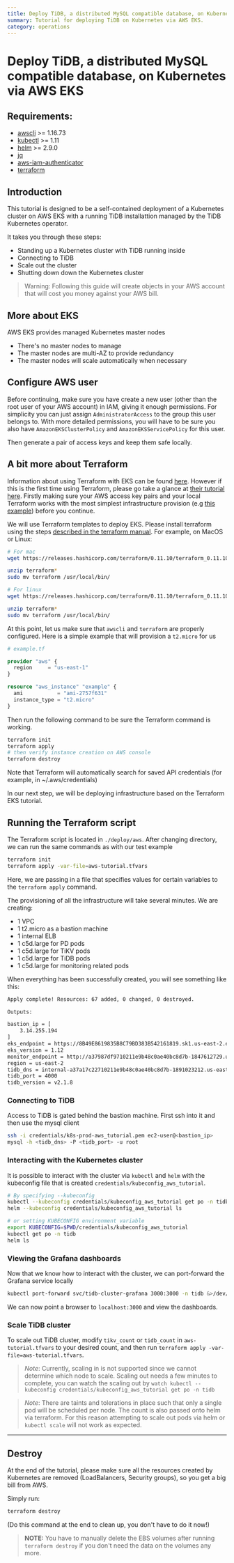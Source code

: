 ```yaml
---
title: Deploy TiDB, a distributed MySQL compatible database, on Kubernetes via AWS EKS
summary: Tutorial for deploying TiDB on Kubernetes via AWS EKS.
category: operations
---
```


# Deploy TiDB, a distributed MySQL compatible database, on Kubernetes via AWS EKS

## Requirements:
* [awscli](https://docs.aws.amazon.com/cli/latest/userguide/cli-chap-install.html) >= 1.16.73
* [kubectl](https://kubernetes.io/docs/tasks/tools/install-kubectl/#install-kubectl) >= 1.11
* [helm](https://github.com/helm/helm/blob/master/docs/install.md#installing-the-helm-client) >= 2.9.0
* [jq](https://stedolan.github.io/jq/download/)
* [aws-iam-authenticator](https://github.com/kubernetes-sigs/aws-iam-authenticator#4-set-up-kubectl-to-use-authentication-tokens-provided-by-aws-iam-authenticator-for-kubernetes)
* [terraform](https://www.terraform.io/downloads.html)

## Introduction

This tutorial is designed to be a self-contained deployment of a Kubernetes cluster on AWS EKS with a running TiDB installattion managed by the TiDB Kubernetes operator.

It takes you through these steps:

- Standing up a Kubernetes cluster with TiDB running inside
- Connecting to TiDB
- Scale out the cluster
- Shutting down down the Kubernetes cluster

> Warning: Following this guide will create objects in your AWS account that will cost you money against your AWS bill.

## More about EKS

AWS EKS provides managed Kubernetes master nodes

- There's no master nodes to manage
- The master nodes are multi-AZ to provide redundancy
- The master nodes will scale automatically when necessary

## Configure AWS user

Before continuing, make sure you have create a new user (other than the
root user of your AWS account) in IAM, giving it enough permissions.
For simplicity you can just assign `AdministratorAccess` to the group this user
belongs to. With more detailed permissions, you will have to be sure you also have
`AmazonEKSClusterPolicy` and `AmazonEKSServicePolicy` for this user.

Then generate a pair of access keys and keep them safe locally. 

## A bit more about Terraform

Information about using Terraform with EKS can be found [here](https://www.terraform.io/docs/providers/aws/guides/eks-getting-started.html).
However if this is the first time using Terraform, please go take a glance
at [their tutorial here](https://www.terraform.io/intro/getting-started/install.html).
Firstly making sure your AWS access key pairs and your local Terraform works with
the most simplest infrastructure provision (e.g [this example](https://www.terraform.io/intro/getting-started/build.html#configuration)) before you
continue.


We will use Terraform templates to deploy EKS. Please install terraform using the steps [described in the terraform manual](https://www.terraform.io/intro/getting-started/install.html). For example, on MacOS or Linux:

```sh
# For mac
wget https://releases.hashicorp.com/terraform/0.11.10/terraform_0.11.10_darwin_amd64.zip

unzip terraform*
sudo mv terraform /usr/local/bin/
```

```sh
# For linux
wget https://releases.hashicorp.com/terraform/0.11.10/terraform_0.11.10_linux_amd64.zip

unzip terraform*
sudo mv terraform /usr/local/bin/
```

At this point, let us make sure that `awscli` and `terraform` are properly configured. Here is a simple example that will provision a `t2.micro` for us

```tf
# example.tf

provider "aws" {
  region     = "us-east-1"
}

resource "aws_instance" "example" {
  ami           = "ami-2757f631"
  instance_type = "t2.micro"
}
```

Then run the following command to be sure the Terraform command is working.

```sh
terraform init
terraform apply
# then verify instance creation on AWS console
terraform destroy
```

Note that Terraform will automatically search for saved API credentials (for example, in ~/.aws/credentials)

In our next step, we will be deploying infrastructure based on the Terraform EKS tutorial.

## Running the Terraform script

The Terraform script is located in `./deploy/aws`. After changing directory, we can run the same commands as with our test example
```sh
terraform init
terraform apply -var-file=aws-tutorial.tfvars
```
Here, we are passing in a file that specifies values for certain variables to the `terraform apply` command.

The provisioning of all the infrastructure will take several minutes. We are creating:

* 1 VPC
* 1 t2.micro as a bastion machine
* 1 internal ELB
* 1 c5d.large for PD pods
* 1 c5d.large for TiKV pods
* 1 c5d.large for TiDB pods
* 1 c5d.large for monitoring related pods

When everything has been successfully created, you will see something like this:

```sh
Apply complete! Resources: 67 added, 0 changed, 0 destroyed.

Outputs:

bastion_ip = [
    3.14.255.194
]
eks_endpoint = https://8B49E8619835B8C79BD383B542161819.sk1.us-east-2.eks.amazonaws.com
eks_version = 1.12
monitor_endpoint = http://a37987df9710211e9b48c0ae40bc8d7b-1847612729.us-east-2.elb.amazonaws.com:3000
region = us-east-2
tidb_dns = internal-a37a17c22710211e9b48c0ae40bc8d7b-1891023212.us-east-2.elb.amazonaws.com
tidb_port = 4000
tidb_version = v2.1.8
```
### Connecting to TiDB

Access to TiDB is gated behind the bastion machine. First ssh into it and then use the mysql client
```sh
ssh -i credentials/k8s-prod-aws_tutorial.pem ec2-user@<bastion_ip>
mysql -h <tidb_dns> -P <tidb_port> -u root
```

### Interacting with the Kubernetes cluster

It is possible to interact with the cluster via `kubectl` and `helm` with the kubeconfig file that is created `credentials/kubeconfig_aws_tutorial`.

```sh 
# By specifying --kubeconfig
kubectl --kubeconfig credentials/kubeconfig_aws_tutorial get po -n tidb
helm --kubeconfig credentials/kubeconfig_aws_tutorial ls

# or setting KUBECONFIG environment variable
export KUBECONFIG=$PWD/credentials/kubeconfig_aws_tutorial
kubectl get po -n tidb
helm ls
```

### Viewing the Grafana dashboards

Now that we know how to interact with the cluster, we can port-forward the Grafana service locally

```bash
kubectl port-forward svc/tidb-cluster-grafana 3000:3000 -n tidb &>/dev/null &
```

We can now point a browser to `localhost:3000` and view the dashboards.


### Scale TiDB cluster

To scale out TiDB cluster, modify `tikv_count` or `tidb_count` in `aws-tutorial.tfvars` to your desired count, and then run `terraform apply -var-file=aws-tutorial.tfvars`.

> *Note*: Currently, scaling in is not supported since we cannot determine which node to scale. Scaling out needs a few minutes to complete, you can watch the scaling out by `watch kubectl --kubeconfig credentials/kubeconfig_aws_tutorial get po -n tidb`

> *Note*: There are taints and tolerations in place such that only a single pod will be scheduled per node. The count is also passed onto helm via terraform. For this reason attempting to scale out pods via helm or `kubectl scale` will not work as expected.
---

## Destroy

At the end of the tutorial, please make sure all the resources created by Kubernetes are removed (LoadBalancers, Security groups), so you get a
big bill from AWS.

Simply run:

```sh
terraform destroy
```

(Do this command at the end to clean up, you don't have to do it now!)

> **NOTE:** You have to manually delete the EBS volumes after running `terraform destroy` if you don't need the data on the volumes any more.
